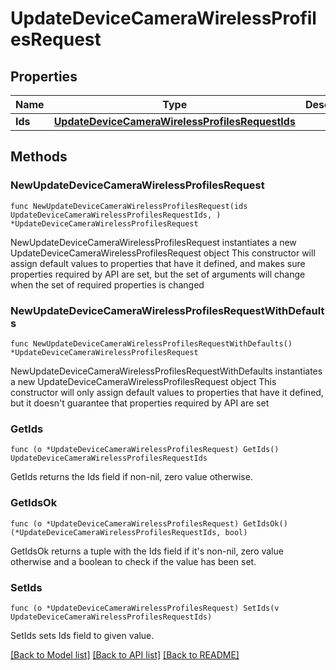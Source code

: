 # UpdateDeviceCameraWirelessProfilesRequest

## Properties

Name | Type | Description | Notes
------------ | ------------- | ------------- | -------------
**Ids** | [**UpdateDeviceCameraWirelessProfilesRequestIds**](UpdateDeviceCameraWirelessProfilesRequestIds.md) |  | 

## Methods

### NewUpdateDeviceCameraWirelessProfilesRequest

`func NewUpdateDeviceCameraWirelessProfilesRequest(ids UpdateDeviceCameraWirelessProfilesRequestIds, ) *UpdateDeviceCameraWirelessProfilesRequest`

NewUpdateDeviceCameraWirelessProfilesRequest instantiates a new UpdateDeviceCameraWirelessProfilesRequest object
This constructor will assign default values to properties that have it defined,
and makes sure properties required by API are set, but the set of arguments
will change when the set of required properties is changed

### NewUpdateDeviceCameraWirelessProfilesRequestWithDefaults

`func NewUpdateDeviceCameraWirelessProfilesRequestWithDefaults() *UpdateDeviceCameraWirelessProfilesRequest`

NewUpdateDeviceCameraWirelessProfilesRequestWithDefaults instantiates a new UpdateDeviceCameraWirelessProfilesRequest object
This constructor will only assign default values to properties that have it defined,
but it doesn't guarantee that properties required by API are set

### GetIds

`func (o *UpdateDeviceCameraWirelessProfilesRequest) GetIds() UpdateDeviceCameraWirelessProfilesRequestIds`

GetIds returns the Ids field if non-nil, zero value otherwise.

### GetIdsOk

`func (o *UpdateDeviceCameraWirelessProfilesRequest) GetIdsOk() (*UpdateDeviceCameraWirelessProfilesRequestIds, bool)`

GetIdsOk returns a tuple with the Ids field if it's non-nil, zero value otherwise
and a boolean to check if the value has been set.

### SetIds

`func (o *UpdateDeviceCameraWirelessProfilesRequest) SetIds(v UpdateDeviceCameraWirelessProfilesRequestIds)`

SetIds sets Ids field to given value.



[[Back to Model list]](../README.md#documentation-for-models) [[Back to API list]](../README.md#documentation-for-api-endpoints) [[Back to README]](../README.md)


